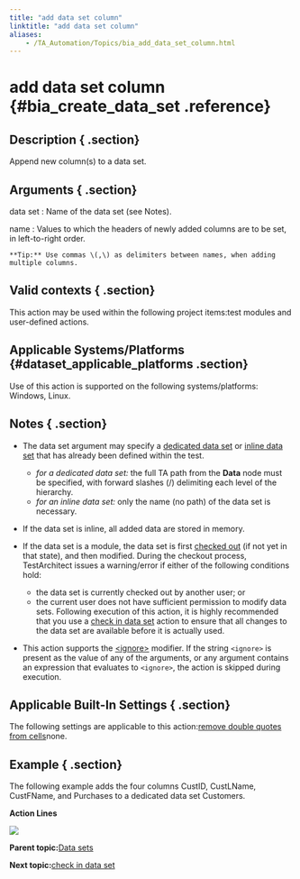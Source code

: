 ```yaml
--- 
title: "add data set column"
linktitle: "add data set column"
aliases: 
    - /TA_Automation/Topics/bia_add_data_set_column.html
---
```

# add data set column {#bia_create_data_set .reference}

## Description { .section}

Append new column\(s\) to a data set.

## Arguments { .section}

data set
:   Name of the data set \(see Notes\).

name
:   Values to which the headers of newly added columns are to be set, in left-to-right order.

    **Tip:** Use commas \(,\) as delimiters between names, when adding multiple columns.

## Valid contexts { .section}

This action may be used within the following project items:test modules and user-defined actions.

## Applicable Systems/Platforms {#dataset_applicable_platforms .section}

Use of this action is supported on the following systems/platforms: Windows, Linux.

## Notes { .section}

-   The data set argument may specify a [dedicated data set](../../TA_Glossary/Topics/glossaryDedicatedDataSet.html) or [inline data set](../../TA_Glossary/Topics/glossaryInlineDataSet.html) that has already been defined within the test.
    -   *for a dedicated data set:* the full TA path from the **Data** node must be specified, with forward slashes \(/\) delimiting each level of the hierarchy.
    -   *for an inline data set:* only the name \(no path\) of the data set is necessary.
-   If the data set is inline, all added data are stored in memory.
-   If the data set is a module, the data set is first [checked out](../../TA_Help/Topics/Project_items_checkout.html) \(if not yet in that state\), and then modified. During the checkout process, TestArchitect issues a warning/error if either of the following conditions hold:

    -   the data set is currently checked out by another user; or
    -   the current user does not have sufficient permission to modify data sets.
    Following execution of this action, it is highly recommended that you use a [check in data set](bia_check_in_data_set.html) action to ensure that all changes to the data set are available before it is actually used.

-   This action supports the [<ignore\>](../../reuse/../TA_Automation/Topics/Ignoring_action.html) modifier. If the string `<ignore>` is present as the value of any of the arguments, or any argument contains an expression that evaluates to `<ignore>`, the action is skipped during execution.

## Applicable Built-In Settings { .section}

The following settings are applicable to this action:[remove double quotes from cells](bis_remove_double_quotes_from_cells.html)none.

## Example { .section}

The following example adds the four columns CustID, CustLName, CustFName, and Purchases to a dedicated data set Customers.

**Action Lines**

![](../Images/bia_add_data_set_column_pgm.png)

**Parent topic:**[Data sets](../../TA_Automation/Topics/bia_Data_set.html)

**Next topic:**[check in data set](../../TA_Automation/Topics/bia_check_in_data_set.html)

